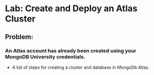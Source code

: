 # Lab: Create and Deploy an Atlas Cluster

## Problem:
### An Atlas account has already been created using your MongoDB University credentials.

- A list of steps for creating a cluster and database in MongoDb Atlas.
